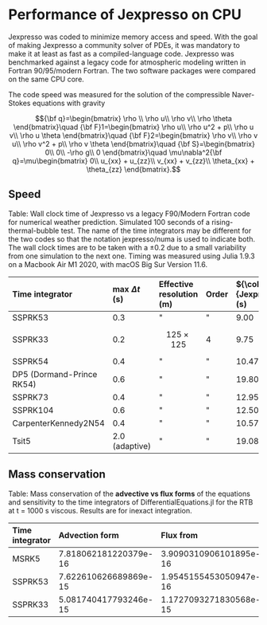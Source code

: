# Performance of Jexpresso on CPU

Jexpresso was coded to minimize memory access and speed. With the goal of making Jexpresso a community solver of PDEs, it was mandatory to make it at least as fast as a compiled-language code.
Jexpresso was benchmarked against a legacy code for atmospheric modeling written in Fortran 90/95/modern Fortran. The two software packages were compared on the same CPU core.

The code speed was measured for the solution of the compressible Naver-Stokes equations with gravity

$${\bf q}=\begin{bmatrix}
\rho \\
\rho u\\
\rho v\\
\rho \theta
\end{bmatrix}\quad {\bf F}1=\begin{bmatrix}
\rho u\\
\rho u^2 + p\\
\rho u v\\
\rho u \theta
\end{bmatrix}\quad {\bf F}2=\begin{bmatrix}
\rho v\\
\rho v u\\
\rho v^2 + p\\
\rho v \theta
\end{bmatrix}\quad {\bf S}=\begin{bmatrix}
0\\
0\\
-\rho g\\
0
\end{bmatrix}\quad \mu\nabla^2{\bf q}=\mu\begin{bmatrix}
0\\
u_{xx} + u_{zz}\\
v_{xx} + v_{zz}\\
\theta_{xx} + \theta_{zz}
\end{bmatrix}.$$

## Speed

Table: Wall clock time of Jexpresso vs a legacy F90/Modern Fortran code for numerical weather prediction. Simulated 100 seconds of a rising-thermal-bubble test. The name of the time integrators may be different for the two codes so that the notation jexpresso/numa is used to indicate both. The wall clock times are to be taken with a $\pm 0.2$ due to a small variability from one simulation to the next one. 
Timing was measured using Julia 1.9.3 on a Macbook Air M1 2020, with macOS Big Sur Version 11.6.

| Time integrator           | max $\Delta t$ (s)        | Effective resolution (m)  | Order	         | ${\color{red}{Jexpresso}}$ (s)   | ${\color{blue}{F90}}$ (s)|
| :-------------------------| :-------------------------| :-------------------------| :-------------------------| :-------------------------| :------------------------|
| SSPRK53        	    | 0.3                       | "                         | "    			| 9.00  		    | 10.53  		       |
| SSPRK33		    | 0.2      		        | $$125\times 125$$         | 4   		        | 9.75			    | 9.2028		       |
| SSPRK54     	     	    | 0.4                       | "                         | "    			| 10.47 		    |       NA 		       |
| DP5 (Dormand-Prince RK54) | 0.6                       | "                         | "   			| 19.80 		    | 	    NA 		       |
| SSPRK73                   | 0.4                       | "                         | "    		 	| 12.95 		    | 	    NA  	       |
| SSPRK104    	            | 0.6                       | "                         | "                         | 12.50 		    | 	    NA		       |
| CarpenterKennedy2N54      | 0.4                       | "                         | "                         | 10.57 		    | 	    NA		       |
| Tsit5                     | 2.0 (adaptive)            | "                         | "   	                | 19.08 		    | 	    NA		       |


## Mass conservation

Table: Mass conservation of the **advective vs flux forms** of the equations and sensitivity to the time integrators of  DifferentialEquations.jl for the RTB at t = 1000 s viscous. Results are for inexact integration.

| Time integrator       | Advection form        | Flux from              |
| :---------------------| :---------------------| :----------------------|
| MSRK5                 | 7.818062181220379e-16 | 3.9090310906101895e-16 |
| SSPRK53               | 7.622610626689869e-15 | 1.9545155453050947e-16 | 
| SSPRK33               | 5.081740417793246e-15 | 1.1727093271830568e-15 | 

